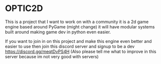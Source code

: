 # OPTIC2D
This is a project that I want to work on with a community it is a 2d game engine based around PyGame (might change) it will have modular systems built around making game dev in python even easier.

If you want to join in on this project and make this engine even better and easier to use then join this discord server and signup to be a dev
https://discord.gg/meqtDvPS4H (Also please tell me what to improve in this server because im not very good with servers)
